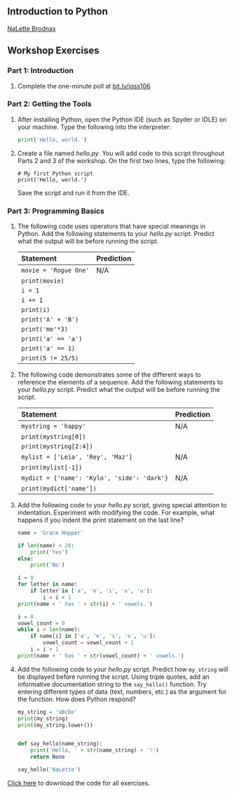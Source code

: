 ## Introduction to Python
[NaLette Brodnax](http://www.nalettebrodnax.com)<br>


## Workshop Exercises

### Part 1: Introduction

 1. Complete the one-minute poll at [bit.ly/iqss106](http://bit.ly/iqss106)


### Part 2: Getting the Tools

 1. After installing Python, open the Python IDE (such as Spyder or IDLE) on your machine.  Type the following into the interpreter:
    ```python
    print('Hello, world.')
    ```

 2. Create a file named *hello.py*.  You will add code to this script throughout Parts 2 and 3 of the workshop. On the first two lines, type the following:
    ```
    # My first Python script
    print('Hello, world.')
    ```
    Save the script and run it from the IDE.

### Part 3: Programming Basics
 1. The following code uses operators that have special meanings in Python.  Add the following statements to your *hello.py* script.  Predict what the output will be before running the script.

    |Statement| Prediction|
    |:---|:---|
    |`movie = 'Rogue One'`|N/A|
    |`print(movie)`||
    |`i = 1`||
    |`i += 1`||
    |`print(i)`||
    |`print('A' + 'B')`||
    |`print('me'*3)`||
    |`print('a' == 'a')`||
    |`print('a' == 1)`||
    |`print(5 != 25/5)`||

 2. The following code demonstrates some of the different ways to reference the elements of a sequence.  Add the following statements to your *hello.py* script. Predict what the output will be before running the script.

    |Statement| Prediction|
    |:---|:---|
    |`mystring = 'happy'`|N/A|
    |`print(mystring[0])`||
    |`print(mystring[2:4])`||
    |`mylist = ['Leia', 'Rey', 'Maz']`|N/A|
    |`print(mylist[-1])`||
    |`mydict = {'name': 'Kylo', 'side': 'dark'}`|N/A|
    |`print(mydict['name'])`||

 3. Add the following code to your *hello.py* script, giving special attention to indentation.  Experiment with modifying the code.  For example, what happens if you indent the print statement on the last line?
    ```python
    name = 'Grace Hopper'

    if len(name) < 20:
        print('Yes')
    else:
        print('No')

    i = 0
    for letter in name:
        if letter in ['a', 'e', 'i', 'o', 'u']:
            i = i + 1
    print(name + ' has ' + str(i) + ' vowels.')

    i = 0
    vowel_count = 0
    while i < len(name):
        if name[i] in ['a', 'e', 'i', 'o', 'u']:
            vowel_count = vowel_count + 1
        i = i + 1
    print(name + ' has ' + str(vowel_count) + ' vowels.')
    ```

 4. Add the following code to your *hello.py* script.  Predict how `my_string` will be displayed before running the script.  Using triple quotes, add an informative documentation string to the `say_hello()` function.  Try entering different types of data (text, numbers, etc.) as the argument for the function.  How does Python respond?

    ```python
    my_string = 'aBcDe'
    print(my_string)
    print(my_string.lower())


    def say_hello(name_string):
        print('Hello, ' + str(name_string) + '!')
        return None

    say_hello('NaLette')
    ```

[Click here](https://raw.githubusercontent.com/nmbrodnax/iqss-python-intro/master/hello.py) to download the code for all exercises.